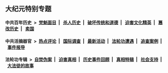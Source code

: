 ## 大纪元特别专题

#### 中共百年历史 &nbsp;>&nbsp; [党魁面目](indexes/nf1176107/README.md?11230430) &nbsp;| &nbsp; [杀人历史](indexes/nf1176106/README.md?11230430) &nbsp;| &nbsp; [破坏传统和道德](indexes/nf1176106/README.md?11230430) &nbsp;| &nbsp; [迫害文化精英](indexes/nf1176111/README.md?11230430) &nbsp;| &nbsp; [篡改历史](indexes/nf1176115/README.md?11230430) &nbsp;| &nbsp; [卖国](indexes/nf1176117/README.md?11230430) 

#### 中共活摘器官 &nbsp;>&nbsp; [热点评论](indexes/nf5879/README.md?11230430) &nbsp;| &nbsp; [国际调查](indexes/nf5947/README.md?11230430) &nbsp;| &nbsp; [最新活动](indexes/nf5883/README.md?11230430) &nbsp;| &nbsp; [法轮功遭遇](indexes/nf5881/README.md?11230430) &nbsp;| &nbsp; [追查案例](indexes/nf5880/README.md?11230430) &nbsp;| &nbsp; [事件报导](indexes/nf5877/README.md?11230430) 

#### 法轮功专辑 &nbsp;>&nbsp; [自焚伪案](indexes/nf5562/README.md?11230430) &nbsp;| &nbsp; [迫害真相](indexes/nf4379/README.md?11230430) &nbsp;| &nbsp; [历史事件回顾](indexes/nf5793/README.md?11230430) &nbsp;| &nbsp; [真相特辑](indexes/nf4389/README.md?11230430) &nbsp;| &nbsp; [社会支持](indexes/nf4386/README.md?11230430) &nbsp;| &nbsp; [大法徒的故事](indexes/nf1147481/README.md?11230430) 
